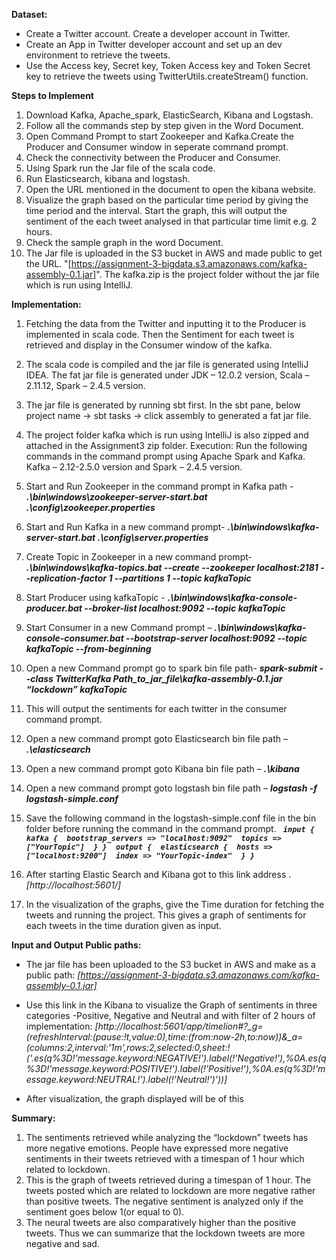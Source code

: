 **Dataset:**
-	Create a Twitter account. Create a developer account in Twitter. 
- Create an App in Twitter developer account and set up an dev environment to retrieve the tweets. 
-	Use the Access key, Secret key, Token Access key and Token Secret key to retrieve the tweets using TwitterUtils.createStream() function.

**Steps to Implement**
1. Download Kafka, Apache_spark, ElasticSearch, Kibana and Logstash.
2. Follow all the commands step by step given in the Word Document.
3. Open Command Prompt to start Zookeeper and Kafka.Create the Producer and Consumer window in seperate command prompt. 
4. Check the connectivity between the Producer and Consumer.
5. Using Spark run the Jar file of the scala code.
6. Run Elasticsearch, kibana and logstash. 
7. Open the URL mentioned in the document to open the kibana website.
8. Visualize the graph based on the particular time period by giving the time period and the interval. Start the graph, this will output the sentiment of the each tweet analysed in that particular time limit e.g. 2 hours.
9.  Check the sample graph in the word Document.
10. The Jar file is uploaded in the S3 bucket in AWS and made public to get the URL.
"[https://assignment-3-bigdata.s3.amazonaws.com/kafka-assembly-0.1.jar]". The kafka.zip is the project folder without the jar file which is run using IntelliJ.


**Implementation:**
1. Fetching the data from the Twitter and inputting it to the Producer is implemented in scala code. Then the Sentiment for each tweet is retrieved and display in the Consumer window of the kafka. 
2. The scala code is compiled and the jar file is generated using IntelliJ IDEA. The fat jar file is generated under JDK – 12.0.2 version, Scala – 2.11.12, Spark – 2.4.5 version.
3. The jar file is generated by running sbt first. In the sbt pane, below project name -> sbt tasks -> click assembly to generated a fat jar file.
4. The project folder kafka which is run using IntelliJ is also  zipped and attached in the Assignment3 zip folder.
Execution: Run the following commands in the command prompt using Apache Spark and Kafka. Kafka – 2.12-2.5.0 version and Spark – 2.4.5 version.
5. Start and Run Zookeeper in the command prompt in Kafka path   -    
***.\bin\windows\zookeeper-server-start.bat .\config\zookeeper.properties***
 
6. Start and Run Kafka in a new command prompt-
***.\bin\windows\kafka-server-start.bat .\config\server.properties***

7. Create Topic in Zookeeper in a new command prompt-
***.\bin\windows\kafka-topics.bat --create --zookeeper localhost:2181 --replication-factor 1 --partitions 1 --topic kafkaTopic***

8. Start Producer using kafkaTopic	-
***.\bin\windows\kafka-console-producer.bat --broker-list localhost:9092 --topic kafkaTopic***

9. Start Consumer in a new Command prompt –
***.\bin\windows\kafka-console-consumer.bat --bootstrap-server localhost:9092 --topic kafkaTopic --from-beginning***
 
10. Open a new Command prompt go to spark bin file path-
***spark-submit --class TwitterKafka  Path_to_jar_file\kafka-assembly-0.1.jar “lockdown” kafkaTopic***

11.	This will output the sentiments for each twitter in the consumer command prompt.
12. Open a new command prompt goto Elasticsearch bin file path –
***.\elasticsearch***

12.	Open a new command prompt goto Kibana bin file path –
***.\kibana***

13. Open a new command prompt goto logstash bin file path –
***logstash -f logstash-simple.conf***

14. Save the following command in the logstash-simple.conf file in the bin folder before running the command in the command prompt.
***```
input { 
kafka { 
bootstrap_servers => "localhost:9092" 
topics => ["YourTopic"] 
} } 
output { 
elasticsearch { 
hosts => ["localhost:9200"] 
index => "YourTopic-index" 
} }```***
 
15.	After starting Elastic Search and Kibana got to this link address . *[http://localhost:5601/]*
16.	In the visualization of the graphs, give the Time duration for fetching the tweets and running the project. This gives a graph of sentiments for each tweets in the time duration given as input.

**Input and Output Public paths:**
- The jar file has been uploaded to the S3 bucket in AWS and make as a public path:
*[https://assignment-3-bigdata.s3.amazonaws.com/kafka-assembly-0.1.jar]*

- Use this link in the Kibana to visualize the Graph of sentiments in three categories -Positive, Negative and Neutral and with filter of 2 hours of implementation: *[http://localhost:5601/app/timelion#?_g=(refreshInterval:(pause:!t,value:0),time:(from:now-2h,to:now))&_a=(columns:2,interval:'1m',rows:2,selected:0,sheet:!('.es(q%3D!'message.keyword:NEGATIVE!').label(!'Negative!'),%0A.es(q%3D!'message.keyword:POSITIVE!').label(!'Positive!'),%0A.es(q%3D!'message.keyword:NEUTRAL!').label(!'Neutral!')'))]*
- After visualization, the graph displayed will be of this 

 
**Summary:**
1. The sentiments retrieved while analyzing the “lockdown” tweets has more negative emotions. People have expressed more negative sentiments in their tweets retrieved with a timespan of 1 hour which related to lockdown.
2. This is the graph of tweets retrieved during a timespan of 1 hour. The tweets posted which are related to lockdown are more negative rather than positive tweets. The negative sentiment is analyzed only if the sentiment goes below 1(or equal to 0).
3. The neural tweets are also comparatively higher than the positive tweets. Thus we can summarize that the lockdown tweets are more negative and sad.
